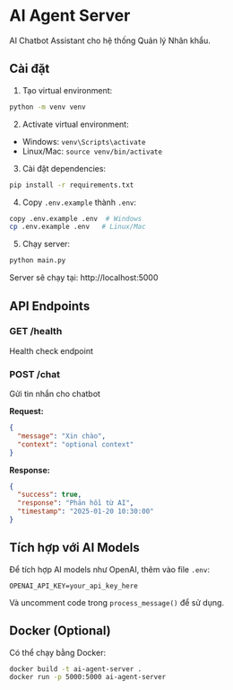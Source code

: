 # AI Agent Server

AI Chatbot Assistant cho hệ thống Quản lý Nhân khẩu.

## Cài đặt

1. Tạo virtual environment:
```bash
python -m venv venv
```

2. Activate virtual environment:
- Windows: `venv\Scripts\activate`
- Linux/Mac: `source venv/bin/activate`

3. Cài đặt dependencies:
```bash
pip install -r requirements.txt
```

4. Copy `.env.example` thành `.env`:
```bash
copy .env.example .env  # Windows
cp .env.example .env   # Linux/Mac
```

5. Chạy server:
```bash
python main.py
```

Server sẽ chạy tại: http://localhost:5000

## API Endpoints

### GET /health
Health check endpoint

### POST /chat
Gửi tin nhắn cho chatbot

**Request:**
```json
{
  "message": "Xin chào",
  "context": "optional context"
}
```

**Response:**
```json
{
  "success": true,
  "response": "Phản hồi từ AI",
  "timestamp": "2025-01-20 10:30:00"
}
```

## Tích hợp với AI Models

Để tích hợp AI models như OpenAI, thêm vào file `.env`:
```
OPENAI_API_KEY=your_api_key_here
```

Và uncomment code trong `process_message()` để sử dụng.

## Docker (Optional)

Có thể chạy bằng Docker:
```bash
docker build -t ai-agent-server .
docker run -p 5000:5000 ai-agent-server
```


